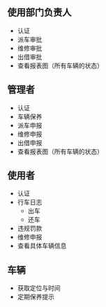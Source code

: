 ## 使用部门负责人
 - 认证
 - 派车审批
 - 维修审批
 - 出借审批
 - 查看报表图（所有车辆的状态）

## 管理者

 - 认证
 - 车辆保养
 - 派车申报
 - 维修申报
 - 出借申报
 - 查看报表图（所有车辆的状态）

## 使用者

 - 认证
 - 行车日志
    - 出车
    - 还车
 - 违规罚款
 - 维修申报
 - 查看具体车辆信息

## 车辆

 - 获取定位与时间
 - 定期保养提示